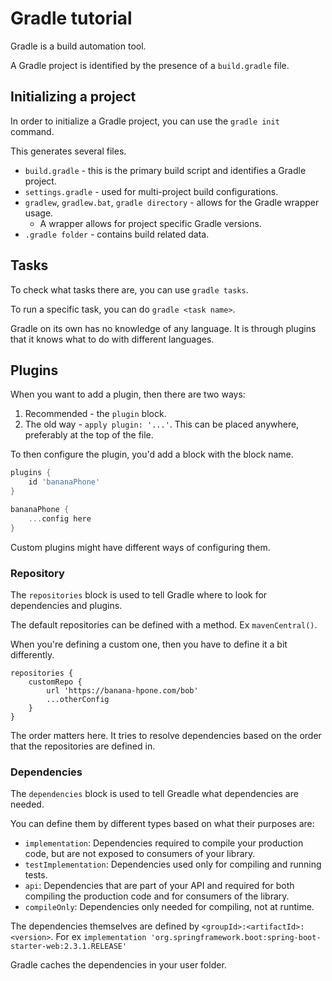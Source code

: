 # Gradle tutorial

Gradle is a build automation tool.

A Gradle project is identified by the presence of a `build.gradle` file.

## Initializing a project

In order to initialize a Gradle project, you can use the `gradle init` command.

This generates several files.

* `build.gradle` - this is the primary build script and identifies a Gradle project.
* `settings.gradle` - used for multi-project build configurations.
* `gradlew`, `gradlew.bat`, `gradle directory` - allows for the Gradle wrapper usage. 
  * A wrapper allows for project specific Gradle versions.
* `.gradle folder` - contains build related data.

## Tasks

To check what tasks there are, you can use `gradle tasks`.

To run a specific task, you can do `gradle <task name>`.

Gradle on its own has no knowledge of any language. 
It is through plugins that it knows what to do with different languages.

## Plugins

When you want to add a plugin, then there are two ways:
1. Recommended - the `plugin` block.
2. The old way - `apply plugin: '...'`. This can be placed anywhere, preferably at the top of the file.

To then configure the plugin, you'd add a block with the block name.

```build.gradle
plugins {
    id 'bananaPhone'
}

bananaPhone {
    ...config here
}
```

Custom plugins might have different ways of configuring them.

### Repository

The `repositories` block is used to tell Gradle where to look for dependencies and plugins.

The default repositories can be defined with a method. Ex `mavenCentral()`.

When you're defining a custom one, then you have to define it a bit differently.
```
repositories {
    customRepo {
        url 'https://banana-hpone.com/bob'
        ...otherConfig
    }
}
```

The order matters here. It tries to resolve dependencies based on the order that the repositories are defined in.

### Dependencies

The `dependencies` block is used to tell Greadle what dependencies are needed.

You can define them by different types based on what their purposes are:
* `implementation`: Dependencies required to compile your production code, but are not exposed to consumers of your library.
* `testImplementation`: Dependencies used only for compiling and running tests.
* `api`: Dependencies that are part of your API and required for both compiling the production code and for consumers of the library.
* `compileOnly`: Dependencies only needed for compiling, not at runtime.

The dependencies themselves are defined by `<groupId>:<artifactId>:<version>`.
For ex `implementation 'org.springframework.boot:spring-boot-starter-web:2.3.1.RELEASE'`

Gradle caches the dependencies in your user folder.